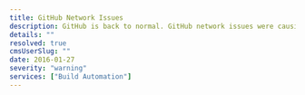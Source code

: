 ```yaml
---
title: GitHub Network Issues
description: GitHub is back to normal. GitHub network issues were causing builds to fail.
details: ""
resolved: true
cmsUserSlug: ""
date: 2016-01-27
severity: "warning"
services: ["Build Automation"]
---
```


